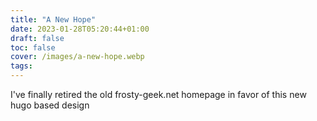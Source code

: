```yaml
---
title: "A New Hope"
date: 2023-01-28T05:20:44+01:00
draft: false
toc: false
cover: /images/a-new-hope.webp
tags:
---
```


I've finally retired the old frosty-geek.net homepage in favor of this new hugo based design
